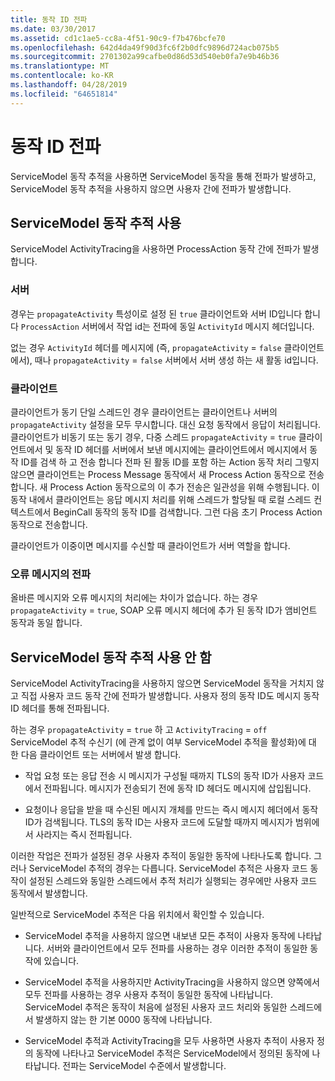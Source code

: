 ```yaml
---
title: 동작 ID 전파
ms.date: 03/30/2017
ms.assetid: cd1c1ae5-cc8a-4f51-90c9-f7b476bcfe70
ms.openlocfilehash: 642d4da49f90d3fc6f2b0dfc9896d724acb075b5
ms.sourcegitcommit: 2701302a99cafbe0d86d53d540eb0fa7e9b46b36
ms.translationtype: MT
ms.contentlocale: ko-KR
ms.lasthandoff: 04/28/2019
ms.locfileid: "64651814"
---
```

# <a name="activity-id-propagation"></a>동작 ID 전파
ServiceModel 동작 추적을 사용하면 ServiceModel 동작을 통해 전파가 발생하고, ServiceModel 동작 추적을 사용하지 않으면 사용자 간에 전파가 발생합니다.  
  
## <a name="servicemodel-activity-tracing-is-enabled"></a>ServiceModel 동작 추적 사용  
 ServiceModel ActivityTracing을 사용하면 ProcessAction 동작 간에 전파가 발생합니다.  
  
### <a name="server"></a>서버  
 경우는 `propagateActivity` 특성이로 설정 된 `true` 클라이언트와 서버 ID입니다 합니다 `ProcessAction` 서버에서 작업 id는 전파에 동일 `ActivityId` 메시지 헤더입니다.  
  
 없는 경우 `ActivityId` 헤더를 메시지에 (즉, `propagateActivity` = `false` 클라이언트에서), 때나 `propagateActivity` = `false` 서버에서 서버 생성 하는 새 활동 id입니다.  
  
### <a name="client"></a>클라이언트  
 클라이언트가 동기 단일 스레드인 경우 클라이언트는 클라이언트나 서버의 `propagateActivity` 설정을 모두 무시합니다. 대신 요청 동작에서 응답이 처리됩니다. 클라이언트가 비동기 또는 동기 경우, 다중 스레드 `propagateActivity` = `true` 클라이언트에서 및 동작 ID 헤더를 서버에서 보낸 메시지에는 클라이언트에서 메시지에서 동작 ID를 검색 하 고 전송 합니다 전파 된 활동 ID를 포함 하는 Action 동작 처리 그렇지 않으면 클라이언트는 Process Message 동작에서 새 Process Action 동작으로 전송합니다. 새 Process Action 동작으로의 이 추가 전송은 일관성을 위해 수행됩니다. 이 동작 내에서 클라이언트는 응답 메시지 처리를 위해 스레드가 할당될 때 로컬 스레드 컨텍스트에서 BeginCall 동작의 동작 ID를 검색합니다. 그런 다음 초기 Process Action 동작으로 전송합니다.  
  
 클라이언트가 이중이면 메시지를 수신할 때 클라이언트가 서버 역할을 합니다.  
  
### <a name="propagation-in-fault-messages"></a>오류 메시지의 전파  
 올바른 메시지와 오류 메시지의 처리에는 차이가 없습니다. 하는 경우 `propagateActivity` = `true`, SOAP 오류 메시지 헤더에 추가 된 동작 ID가 앰비언트 동작과 동일 합니다.  
  
## <a name="servicemodel-activity-tracing-is-disabled"></a>ServiceModel 동작 추적 사용 안 함  
 ServiceModel ActivityTracing을 사용하지 않으면 ServiceModel 동작을 거치지 않고 직접 사용자 코드 동작 간에 전파가 발생합니다. 사용자 정의 동작 ID도 메시지 동작 ID 헤더를 통해 전파됩니다.  
  
 하는 경우 `propagateActivity` = `true` 하 고 `ActivityTracing` = `off` ServiceModel 추적 수신기 (에 관계 없이 여부 ServiceModel 추적을 활성화)에 대 한 다음 클라이언트 또는 서버에서 발생 합니다.  
  
- 작업 요청 또는 응답 전송 시 메시지가 구성될 때까지 TLS의 동작 ID가 사용자 코드에서 전파됩니다. 메시지가 전송되기 전에 동작 ID 헤더도 메시지에 삽입됩니다.  
  
- 요청이나 응답을 받을 때 수신된 메시지 개체를 만드는 즉시 메시지 헤더에서 동작 ID가 검색됩니다. TLS의 동작 ID는 사용자 코드에 도달할 때까지 메시지가 범위에서 사라지는 즉시 전파됩니다.  
  
 이러한 작업은 전파가 설정된 경우 사용자 추적이 동일한 동작에 나타나도록 합니다. 그러나 ServiceModel 추적의 경우는 다릅니다. ServiceModel 추적은 사용자 코드 동작이 설정된 스레드와 동일한 스레드에서 추적 처리가 실행되는 경우에만 사용자 코드 동작에서 발생합니다.  
  
 일반적으로 ServiceModel 추적은 다음 위치에서 확인할 수 있습니다.  
  
- ServiceModel 추적을 사용하지 않으면 내보낸 모든 추적이 사용자 동작에 나타납니다. 서버와 클라이언트에서 모두 전파를 사용하는 경우 이러한 추적이 동일한 동작에 있습니다.  
  
- ServiceModel 추적을 사용하지만 ActivityTracing을 사용하지 않으면 양쪽에서 모두 전파를 사용하는 경우 사용자 추적이 동일한 동작에 나타납니다. ServiceModel 추적은 동작이 처음에 설정된 사용자 코드 처리와 동일한 스레드에서 발생하지 않는 한 기본 0000 동작에 나타납니다.  
  
- ServiceModel 추적과 ActivityTracing을 모두 사용하면 사용자 추적이 사용자 정의 동작에 나타나고 ServiceModel 추적은 ServiceModel에서 정의된 동작에 나타납니다. 전파는 ServiceModel 수준에서 발생합니다.
